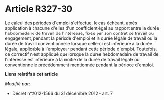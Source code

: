 # Article R327-30

Le calcul des périodes d'emploi s'effectue, le cas échéant, après application à chacune d'elles d'un coefficient égal au
rapport entre la durée hebdomadaire de travail de l'intéressé, fixée par son contrat de travail ou engagement, pendant la
période d'emploi et la durée légale de travail ou la durée de travail conventionnelle lorsque celle-ci est inférieure à la
durée légale, applicable à l'employeur pendant cette période d'emploi. Toutefois, ce correctif n'est appliqué que lorsque la
durée hebdomadaire de travail de l'intéressé est inférieure à la moitié de la durée de travail légale ou conventionnelle
précédemment mentionnée pendant la période d'emploi.

**Liens relatifs à cet article**

_Modifié par_:

  - Décret n°2012-1566 du 31 décembre 2012 - art. 7
